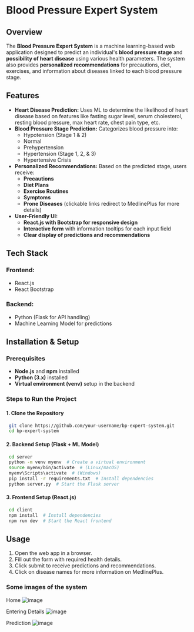# Blood Pressure Expert System

## Overview
The **Blood Pressure Expert System** is a machine learning-based web application designed to predict an individual's **blood pressure stage** and **possibility of heart disease** using various health parameters. The system also provides **personalized recommendations** for precautions, diet, exercises, and information about diseases linked to each blood pressure stage.

## Features
- **Heart Disease Prediction:** Uses ML to determine the likelihood of heart disease based on features like fasting sugar level, serum cholesterol, resting blood pressure, max heart rate, chest pain type, etc.
- **Blood Pressure Stage Prediction:** Categorizes blood pressure into:
  - Hypotension (Stage 1 & 2)
  - Normal
  - Prehypertension
  - Hypertension (Stage 1, 2, & 3)
  - Hypertensive Crisis
- **Personalized Recommendations:** Based on the predicted stage, users receive:
  - **Precautions**
  - **Diet Plans**
  - **Exercise Routines**
  - **Symptoms**
  - **Prone Diseases** (clickable links redirect to MedlinePlus for more details)
- **User-Friendly UI:**
  - **React.js with Bootstrap for responsive design**
  - **Interactive form** with information tooltips for each input field
  - **Clear display of predictions and recommendations**

## Tech Stack
### Frontend:
- React.js
- React Bootstrap

### Backend:
- Python (Flask for API handling)
- Machine Learning Model for predictions

## Installation & Setup
### Prerequisites
- **Node.js** and **npm** installed
- **Python (3.x)** installed
- **Virtual environment (venv)** setup in the backend

### Steps to Run the Project
#### 1. Clone the Repository
```sh
 git clone https://github.com/your-username/bp-expert-system.git
 cd bp-expert-system
```

#### 2. Backend Setup (Flask + ML Model)
```sh
 cd server
 python -m venv myenv  # Create a virtual environment
 source myenv/bin/activate  # (Linux/macOS)
 myenv\Scripts\activate  # (Windows)
 pip install -r requirements.txt  # Install dependencies
 python server.py  # Start the Flask server
```

#### 3. Frontend Setup (React.js)
```sh
 cd client
 npm install  # Install dependencies
 npm run dev  # Start the React frontend
```

## Usage
1. Open the web app in a browser.
2. Fill out the form with required health details.
3. Click submit to receive predictions and recommendations.
4. Click on disease names for more information on MedlinePlus.

### Some images of the system
Home
![image](https://github.com/user-attachments/assets/596b246d-05c0-41f2-887c-75f34c76252d)

Entering Details
![image](https://github.com/user-attachments/assets/ac9567df-9909-4047-aed9-83597ae6f5e7)

Prediction
![image](https://github.com/user-attachments/assets/30a9ab8b-ca30-45d4-b390-809b44697455)
